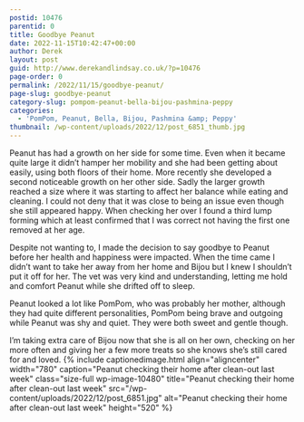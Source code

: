 ```yaml
---
postid: 10476
parentid: 0
title: Goodbye Peanut
date: 2022-11-15T10:42:47+00:00
author: Derek
layout: post
guid: http://www.derekandlindsay.co.uk/?p=10476
page-order: 0
permalink: /2022/11/15/goodbye-peanut/
page-slug: goodbye-peanut
category-slug: pompom-peanut-bella-bijou-pashmina-peppy
categories:
  - 'PomPom, Peanut, Bella, Bijou, Pashmina &amp; Peppy'
thumbnail: /wp-content/uploads/2022/12/post_6851_thumb.jpg
---
```

Peanut has had a growth on her side for some time. Even when it became quite large it didn’t hamper her mobility and she had been getting about easily, using both floors of their home. More recently she developed a second noticeable growth on her other side. Sadly the larger growth reached a size where it was starting to affect her balance while eating and cleaning. I could not deny that it was close to being an issue even though she still appeared happy. When checking her over I found a third lump forming which at least confirmed that I was correct not having the first one removed at her age.

Despite not wanting to, I made the decision to say goodbye to Peanut before her health and happiness were impacted. When the time came I didn’t want to take her away from her home and Bijou but I knew I shouldn’t put it off for her. The vet was very kind and understanding, letting me hold and comfort Peanut while she drifted off to sleep. 

Peanut looked a lot like PomPom, who was probably her mother, although they had quite different personalities, PomPom being brave and outgoing while Peanut was shy and quiet. They were both sweet and gentle though. 

I’m taking extra care of Bijou now that she is all on her own, checking on her more often and giving her a few more treats so she knows she’s still cared for and loved. {% include captionedimage.html align="aligncenter" width="780" caption="Peanut checking their home after clean-out last week" class="size-full wp-image-10480" title="Peanut checking their home after clean-out last week" src="/wp-content/uploads/2022/12/post_6851.jpg" alt="Peanut checking their home after clean-out last week" height="520" %}